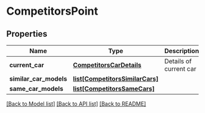 # CompetitorsPoint

## Properties
Name | Type | Description | Notes
------------ | ------------- | ------------- | -------------
**current_car** | [**CompetitorsCarDetails**](CompetitorsCarDetails.md) | Details of current car | [optional] 
**similar_car_models** | [**list[CompetitorsSimilarCars]**](CompetitorsSimilarCars.md) |  | [optional] 
**same_car_models** | [**list[CompetitorsSameCars]**](CompetitorsSameCars.md) |  | [optional] 

[[Back to Model list]](../README.md#documentation-for-models) [[Back to API list]](../README.md#documentation-for-api-endpoints) [[Back to README]](../README.md)


